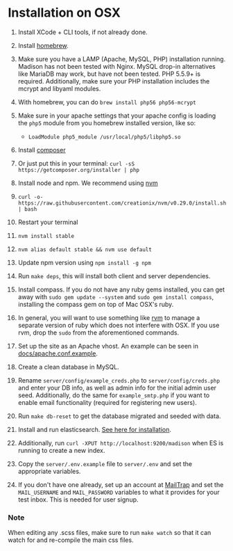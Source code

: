 # Installation on OSX

1. Install XCode + CLI tools, if not already done.

1. Install [homebrew](homebrew).

1. Make sure you have a LAMP (Apache, MySQL, PHP) installation running. Madison has not been tested
with Nginx. MySQL drop-in alternatives like MariaDB may work, but have not been tested. PHP 5.5.9+ is required.
Additionally, make sure your PHP installation includes the mcrypt and libyaml modules.
  1. With homebrew, you can do `brew install php56 php56-mcrypt`
  1. Make sure in your apache settings that your apache config is loading the
  `php5` module from you homebrew installed version, like so:
     * `LoadModule php5_module /usr/local/php5/libphp5.so`

1. Install [composer](composer)
  1. Or just put this in your terminal: `curl -sS https://getcomposer.org/installer | php`

1. Install node and npm. We recommend using [nvm](nvm)
  1. `curl -o- https://raw.githubusercontent.com/creationix/nvm/v0.29.0/install.sh | bash`
  1. Restart your terminal
  1. `nvm install stable`
  1. `nvm alias default stable && nvm use default`
  1. Update npm version using `npm install -g npm`

1. Run `make deps`, this will install both client and server dependencies.

1. Install compass. If you do not have any ruby gems installed, you can get away with
`sudo gem update --system` and `sudo gem install compass`, installing the compass gem
on top of Mac OSX's ruby.
  1. In general, you will want to use something like [rvm](rvm) to manage a separate version
  of ruby which does not interfere with OSX. If you use rvm, drop the `sudo` from
  the aforementioned commands.

1. Set up the site as an Apache vhost. An example can be seen in
   [docs/apache.conf.example](docs/apache.conf.example).

1. Create a clean database in MySQL.

1. Rename `server/config/example_creds.php` to `server/config/creds.php` and
enter your DB info, as well as admin info for the initial admin user seed.
Additionally, do the same for `example_smtp.php` if you want to enable email
functionality (required for registering new users).

1. Run `make db-reset` to get the database migrated and seeded with data.

1. Install and run elasticsearch. [See here for installation](elasticsearch).
  1. Additionally, run `curl -XPUT http://localhost:9200/madison` when ES is running
  to create a new index.

1. Copy the `server/.env.example` file to `server/.env` and set the appropriate variables.
  1. If you don't have one already, set up an account at [MailTrap](mailtrap)
  and set the `MAIL_USERNAME` and `MAIL_PASSWORD` variables to what it provides
  for your test inbox. This is needed for user signup.

### Note

When editing any .scss files, make sure to run `make watch` so that it can watch for and
re-compile the main css files.

[elasticsearch]: https://gist.github.com/rajraj/1556657
[homebrew]: http://brew.sh/
[composer]: https://getcomposer.org/
[bower]: http://bower.io/
[nvm]: https://github.com/creationix/nvm
[rvm]: http://rvm.io
